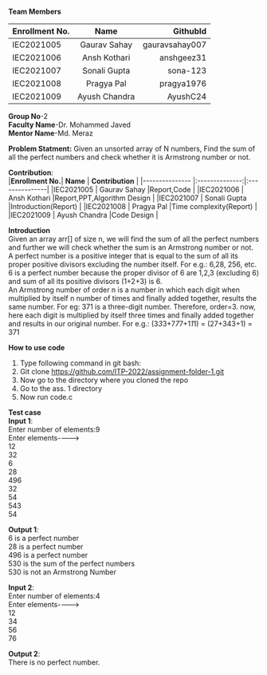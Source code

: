 **Team Members**

|**Enrollment No.**|    **Name**	    | **GithubId**     |
|--------------- |:--------------:|---------------:|
|IEC2021005      |	Gaurav Sahay  |gauravsahay007  |
|IEC2021006      |	Ansh Kothari  |anshgeez31      |
|IEC2021007	     |	Sonali Gupta  |sona-123        |
|IEC2021008	     |	Pragya Pal    |pragya1976      |
|IEC2021009	     |	Ayush Chandra |AyushC24        |

**Group No**-2  <br />
**Faculty Name**-Dr. Mohammed Javed <br />
**Mentor Name**-Md. Meraz <br />

**Problem Statment:**
Given an unsorted array of N numbers, Find the sum of all the perfect numbers and check whether it is Armstrong number or not.

**Contribution**: <br />
|**Enrollment No.**|    **Name**	    | **Contribution**     |
|--------------- |:--------------:|:---------------|
|IEC2021005      |	Gaurav Sahay  |Report,Code  |
|IEC2021006      |	Ansh Kothari  |Report,PPT,Algorithm Design    |
|IEC2021007	     |	Sonali Gupta  |Introduction(Report)      |
|IEC2021008	     |	Pragya Pal    |Time complexity(Report)     |
|IEC2021009	     |	Ayush Chandra |Code Design      |

**Introduction**<br />
Given an array arr[] of size n, we will find the sum of all the perfect numbers and further we will check whether the sum is an Armstrong number or not.
A perfect number is a positive integer that is equal to the sum of all its proper positive divisors excluding the number itself. For e.g.: 6,28, 256, etc. 6 is a perfect number because the proper divisor of 6 are 1,2,3 (excluding 6) and sum of all its positive divisors (1+2+3) is 6.<br />
An Armstrong number of order n is a number in which each digit when multiplied by itself n number of times and finally added together, results the same number. For eg: 371 is a three-digit number. Therefore, order=3. now, here each digit is multiplied by itself three times and finally added together and results in our original number. For e.g.:
(3*3*3+7*7*7+1*1*1) = (27+343+1) = 371

**How to use code**<br />
1. Type following command in git bash:<br />
2. Git clone https://github.com/ITP-2022/assignment-folder-1.git<br />
3. Now go to the directory where you cloned the repo<br />
4. Go to the ass. 1 directory<br />
5. Now run code.c<br />


**Test case** <br />
**Input 1**: <br />
Enter number of elements:9 <br />
Enter elements----><br />
12<br />
32 <br />
6 <br />
28 <br />
496 <br />
32 <br />
54 <br />
543<br />
 54 <br />

**Output 1**:<br />
6 is a perfect number <br />
28 is a perfect number <br />
496 is a perfect number <br />
530 is the sum of the perfect numbers<br />
530 is not an Armstrong Number<br />

**Input 2**: <br />
Enter number of elements:4<br />
Enter elements----> <br />
12<br />
34<br />
56 <br />
76<br />

**Output 2**: <br />
There is no perfect number.
